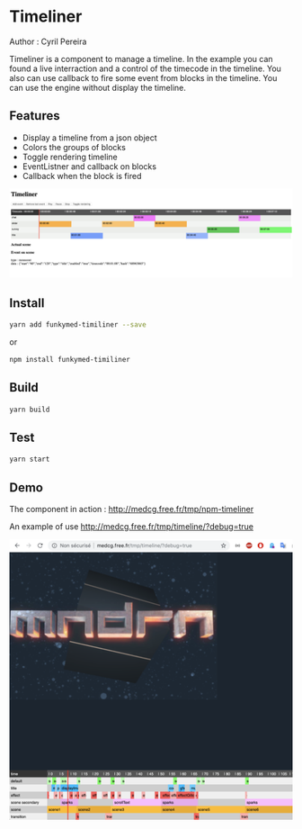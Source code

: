 # Timeliner

Author : Cyril Pereira

Timeliner is a component to manage a timeline.
In the example you can found a live interraction and a control of the timecode in the timeline.
You also can use callback to fire some event from blocks in the timeline.
You can use the engine without display the timeline.

## Features
- Display a timeline from a json object
- Colors the groups of blocks
- Toggle rendering timeline
- EventListner and callback on blocks
- Callback when the block is fired

![snapshot](./doc/images/capture.png)

## Install

```bash
yarn add funkymed-timiliner --save
```

or 

```bash
npm install funkymed-timiliner 
```

## Build

```bash
yarn build
```

## Test

```bash
yarn start
```


## Demo

The component in action : http://medcg.free.fr/tmp/npm-timeliner

An example of use http://medcg.free.fr/tmp/timeline/?debug=true

![mndrn](./doc/images/capture2.png)
